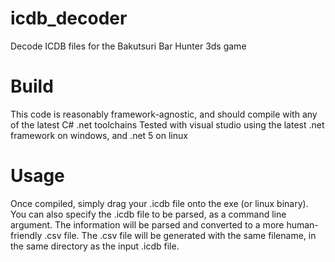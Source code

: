 # icdb_decoder
Decode ICDB files for the Bakutsuri Bar Hunter 3ds game

# Build
This code is reasonably framework-agnostic, and should compile with any of the latest C# .net toolchains
Tested with visual studio using the latest .net framework on windows, and .net 5 on linux

# Usage
Once compiled, simply drag your .icdb file onto the exe (or linux binary).
You can also specify the .icdb file to be parsed, as a command line argument.
The information will be parsed and converted to a more human-friendly .csv file.
The .csv file will be generated with the same filename, in the same directory as the input .icdb file.
